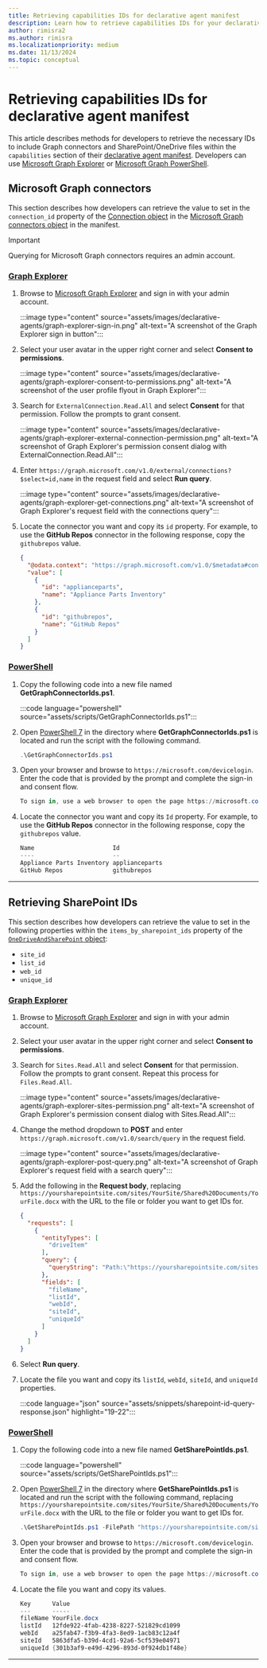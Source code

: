 ```yaml
---
title: Retrieving capabilities IDs for declarative agent manifest
description: Learn how to retrieve capabilities IDs for your declarative agent manifest
author: rimisra2
ms.author: rimisra
ms.localizationpriority: medium
ms.date: 11/13/2024
ms.topic: conceptual
---
```


<!-- markdownlint-disable MD024 MD051 -->

# Retrieving capabilities IDs for declarative agent manifest

This article describes methods for developers to retrieve the necessary IDs to include Graph connectors and SharePoint/OneDrive files within the `capabilities` section of their [declarative agent manifest](declarative-agent-manifest-1.4.md). Developers can use [Microsoft Graph Explorer](https://developer.microsoft.com/graph/graph-explorer) or [Microsoft Graph PowerShell](/powershell/microsoftgraph/overview).

## Microsoft Graph connectors

This section describes how developers can retrieve the value to set in the `connection_id` property of the [Connection object](declarative-agent-manifest-1.4.md#connection-object) in the [Microsoft Graph connectors object](declarative-agent-manifest-1.4.md#microsoft-graph-connectors-object) in the manifest.

> [!IMPORTANT]
> Querying for Microsoft Graph connectors requires an admin account.

### [Graph Explorer](#tab/explorer)

1. Browse to [Microsoft Graph Explorer](https://developer.microsoft.com/graph/graph-explorer) and sign in with your admin account.

    :::image type="content" source="assets/images/declarative-agents/graph-explorer-sign-in.png" alt-text="A screenshot of the Graph Explorer sign in button":::

1. Select your user avatar in the upper right corner and select **Consent to permissions**.

    :::image type="content" source="assets/images/declarative-agents/graph-explorer-consent-to-permissions.png" alt-text="A screenshot of the user profile flyout in Graph Explorer":::

1. Search for `ExternalConnection.Read.All` and select **Consent** for that permission. Follow the prompts to grant consent.

    :::image type="content" source="assets/images/declarative-agents/graph-explorer-external-connection-permission.png" alt-text="A screenshot of Graph Explorer's permission consent dialog with ExternalConnection.Read.All":::

1. Enter `https://graph.microsoft.com/v1.0/external/connections?$select=id,name` in the request field and select **Run query**.

    :::image type="content" source="assets/images/declarative-agents/graph-explorer-get-connections.png" alt-text="A screenshot of Graph Explorer's request field with the connections query":::

1. Locate the connector you want and copy its `id` property. For example, to use the **GitHub Repos** connector in the following response, copy the `githubrepos` value.

    ```json
    {
      "@odata.context": "https://graph.microsoft.com/v1.0/$metadata#connections(id,name)",
      "value": [
        {
          "id": "applianceparts",
          "name": "Appliance Parts Inventory"
        },
        {
          "id": "githubrepos",
          "name": "GitHub Repos"
        }
      ]
    }
    ```

### [PowerShell](#tab/powershell)

1. Copy the following code into a new file named **GetGraphConnectorIds.ps1**.

    :::code language="powershell" source="assets/scripts/GetGraphConnectorIds.ps1":::

1. Open [PowerShell 7](/powershell/scripting/overview) in the directory where **GetGraphConnectorIds.ps1** is located and run the script with the following command.

    ```powershell
    .\GetGraphConnectorIds.ps1
    ```

1. Open your browser and browse to `https://microsoft.com/devicelogin`. Enter the code that is provided by the prompt and complete the sign-in and consent flow.

    ```powershell
    To sign in, use a web browser to open the page https://microsoft.com/devicelogin and enter the code BQGGRREGN to authenticate.
    ```

1. Locate the connector you want and copy its `Id` property. For example, to use the **GitHub Repos** connector in the following response, copy the `githubrepos` value.

    ```powershell
    Name                      Id
    ----                      --
    Appliance Parts Inventory applianceparts
    GitHub Repos              githubrepos
    ```

---

## Retrieving SharePoint IDs

This section describes how developers can retrieve the value to set in the following properties within the `items_by_sharepoint_ids` property of the [`OneDriveAndSharePoint` object](declarative-agent-manifest-1.4.md#onedrive-and-sharepoint-object):

- `site_id`
- `list_id`
- `web_id`
- `unique_id`

### [Graph Explorer](#tab/explorer)

1. Browse to [Microsoft Graph Explorer](https://developer.microsoft.com/graph/graph-explorer) and sign in with your admin account.

1. Select your user avatar in the upper right corner and select **Consent to permissions**.

1. Search for `Sites.Read.All` and select **Consent** for that permission. Follow the prompts to grant consent. Repeat this process for `Files.Read.All`.

    :::image type="content" source="assets/images/declarative-agents/graph-explorer-sites-permission.png" alt-text="A screenshot of Graph Explorer's permission consent dialog with Sites.Read.All":::

1. Change the method dropdown to **POST** and enter `https://graph.microsoft.com/v1.0/search/query` in the request field.

    :::image type="content" source="assets/images/declarative-agents/graph-explorer-post-query.png" alt-text="A screenshot of Graph Explorer's request field with a search query":::

1. Add the following in the **Request body**, replacing `https://yoursharepointsite.com/sites/YourSite/Shared%20Documents/YourFile.docx` with the URL to the file or folder you want to get IDs for.

    ```json
    {
      "requests": [
        {
          "entityTypes": [
            "driveItem"
          ],
          "query": {
            "queryString": "Path:\"https://yoursharepointsite.com/sites/YourSite/Shared%20Documents/YourFile.docx\""
          },
          "fields": [
            "fileName",
            "listId",
            "webId",
            "siteId",
            "uniqueId"
          ]
        }
      ]
   }
    ```

1. Select **Run query**.

1. Locate the file you want and copy its `listId`, `webId`, `siteId`, and `uniqueId` properties.

    :::code language="json" source="assets/snippets/sharepoint-id-query-response.json" highlight="19-22":::

### [PowerShell](#tab/powershell)

1. Copy the following code into a new file named **GetSharePointIds.ps1**.

    :::code language="powershell" source="assets/scripts/GetSharePointIds.ps1":::

1. Open [PowerShell 7](/powershell/scripting/overview) in the directory where **GetSharePointIds.ps1** is located and run the script with the following command, replacing `https://yoursharepointsite.com/sites/YourSite/Shared%20Documents/YourFile.docx` with the URL to the file or folder you want to get IDs for.

    ```powershell
    .\GetSharePointIds.ps1 -FilePath "https://yoursharepointsite.com/sites/YourSite/Shared%20Documents/YourFile.docx"
    ```

1. Open your browser and browse to `https://microsoft.com/devicelogin`. Enter the code that is provided by the prompt and complete the sign-in and consent flow.

    ```powershell
    To sign in, use a web browser to open the page https://microsoft.com/devicelogin and enter the code BQGGRREGN to authenticate.
    ```

1. Locate the file you want and copy its values.

    ```powershell
    Key      Value
    ---      -----
    fileName YourFile.docx
    listId   12fde922-4fab-4238-8227-521829cd1099
    webId    a25fab47-f3b9-4fa3-8ed9-1acb83c12a4f
    siteId   5863dfa5-b39d-4cd1-92a6-5cf539e04971
    uniqueId {301b3af9-e49d-4296-893d-0f924db1f48e}
    ```

---
